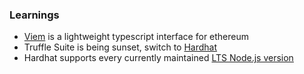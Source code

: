 ### Learnings

- [Viem](https://viem.sh/docs/introduction) is a lightweight typescript interface for ethereum
- Truffle Suite is being sunset, switch to [Hardhat](https://hardhat.org)
- Hardhat supports every currently maintained [LTS Node.js version](https://hardhat.org/hardhat-runner/docs/reference/stability-guarantees#node.js-versions-support)
